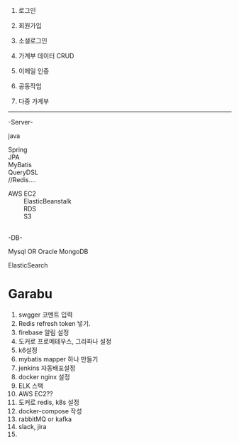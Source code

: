 1. 로그인 

2. 회원가입 

3. 소셜로그인

4. 가계부 데이터 CRUD

5. 이메일 인증

6. 공동작업

7. 다중 가계부

-------------------------------
-Server-

java  

Spring  
JPA  
MyBatis  
QueryDSL  
//Redis....  

AWS EC2  
&emsp;&emsp;&ensp;ElasticBeanstalk  
&emsp;&emsp;&ensp;RDS  
&emsp;&emsp;&ensp;S3  
&emsp;&emsp;&ensp;
    

-DB-

Mysql OR Oracle
MongoDB

ElasticSearch

# Garabu

1. swgger 코멘트 입력
2. Redis refresh token 넣기.
3. firebase 알림 설정
4. 도커로 프로메테우스, 그라파나 설정
5. k6설정
6. mybatis mapper 하나 만들기
7. jenkins 자동배포설정
8. docker nginx 설정
9. ELK 스택
10. AWS EC2??
11. 도커로 redis, k8s 설정
12. docker-compose 작성
13. rabbitMQ or kafka
14. slack, jira
15. 
